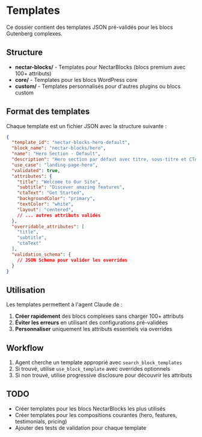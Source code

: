 # Templates

Ce dossier contient des templates JSON pré-validés pour les blocs Gutenberg complexes.

## Structure

- **nectar-blocks/** - Templates pour NectarBlocks (blocs premium avec 100+ attributs)
- **core/** - Templates pour les blocs WordPress core
- **custom/** - Templates personnalisés pour d'autres plugins ou blocs custom

## Format des templates

Chaque template est un fichier JSON avec la structure suivante :

```json
{
  "template_id": "nectar-blocks-hero-default",
  "block_name": "nectar-blocks/hero",
  "name": "Hero Section - Default",
  "description": "Hero section par défaut avec titre, sous-titre et CTA",
  "use_case": "landing-page-hero",
  "validated": true,
  "attributes": {
    "title": "Welcome to Our Site",
    "subtitle": "Discover amazing features",
    "ctaText": "Get Started",
    "backgroundColor": "primary",
    "textColor": "white",
    "layout": "centered",
    // ... autres attributs validés
  },
  "overridable_attributes": [
    "title",
    "subtitle",
    "ctaText"
  ],
  "validation_schema": {
    // JSON Schema pour valider les overrides
  }
}
```

## Utilisation

Les templates permettent à l'agent Claude de :

1. **Créer rapidement** des blocs complexes sans charger 100+ attributs
2. **Éviter les erreurs** en utilisant des configurations pré-validées
3. **Personnaliser** uniquement les attributs essentiels via overrides

## Workflow

1. Agent cherche un template approprié avec `search_block_templates`
2. Si trouvé, utilise `use_block_template` avec overrides optionnels
3. Si non trouvé, utilise progressive disclosure pour découvrir les attributs

## TODO

- Créer templates pour les blocs NectarBlocks les plus utilisés
- Créer templates pour les compositions courantes (hero, features, testimonials, pricing)
- Ajouter des tests de validation pour chaque template
